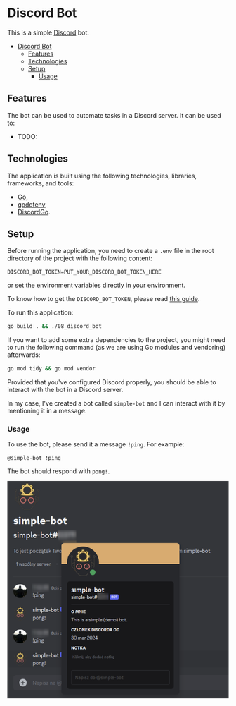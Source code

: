# Discord Bot

This is a simple [Discord](https://discord.com/) bot.

- [Discord Bot](#discord-bot)
  - [Features](#features)
  - [Technologies](#technologies)
  - [Setup](#setup)
    - [Usage](#usage)

## Features

The bot can be used to automate tasks in a Discord server. It can be used to:

- TODO:

## Technologies

The application is built using the following technologies, libraries, frameworks, and tools:

- [Go](https://golang.org/),
- [godotenv](https://github.com/joho/godotenv),
- [DiscordGo](https://github.com/bwmarrin/discordgo).

## Setup

Before running the application, you need to create a `.env` file in the root directory of the project with the following content:

```env
DISCORD_BOT_TOKEN=PUT_YOUR_DISCORD_BOT_TOKEN_HERE
```

or set the environment variables directly in your environment.

To know how to get the `DISCORD_BOT_TOKEN`, please read [this guide](https://www.writebots.com/discord-bot-token/).

To run this application:

```bash
go build . && ./08_discord_bot
```

If you want to add some extra dependencies to the project, you might need to run the following command (as we are using Go modules and vendoring) afterwards:

```bash
go mod tidy && go mod vendor
```

Provided that you've configured Discord properly, you should be able to interact with the bot in a Discord server.

In my case, I've created a bot called `simple-bot` and I can interact with it by mentioning it in a message.

### Usage

To use the bot, please send it a message `!ping`. For example:

```text
@simple-bot !ping
```

The bot should respond with `pong!`.

![Discord Bot](./img/discord_bot.png)
